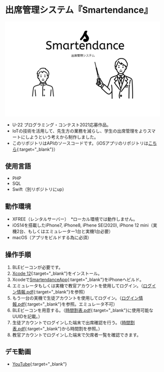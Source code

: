 # 出席管理システム『Smartendance』

![ロゴ](logo.png)

- U-22 プログラミング・コンテスト2021応募作品。
- IoTの技術を活用して、先生方の業務を減らし、学生の出席管理をよりスマートにしようという考えから制作しました。
- このリポジトリはAPIのソースコードです。（iOSアプリのリポジトリは[こちら](https://github.com/ryota-k0827/SmartendanceApp){:target="_blank"}）

## 使用言語
- PHP
- SQL
- Swift（別リポジトリにup）

## 動作環境
- XFREE（レンタルサーバー）　*ローカル環境では動作しません。
- iOS14を搭載したiPhone7, iPhone8, iPhene SE(2020), iPhone 12 mini（実機2台、もしくはエミュレーター1台と実機1台必要）
- macOS（アプリをビルドする為に必須）

## 操作手順
1. BLEビーコンが必要です。
2. [Xcode 12](https://apps.apple.com/jp/app/xcode/id497799835?mt=12){:target="_blank"}をインストール。
3. Xcodeで[SmartendanceApp](https://github.com/ryota-k0827/SmartendanceApp){:target="_blank"}をiPhoneへビルド。
4. エミュレータもしくは実機で教官アカウントを使用してログイン。（[ログイン情報.pdf](https://github.com/ryota-k0827/Smartendance/blob/main/%E3%83%AD%E3%82%B0%E3%82%A4%E3%83%B3%E6%83%85%E5%A0%B1.pdf){:target="_blank"}を参照）
5. もう一台の実機で生徒アカウントを使用してログイン。（[ログイン情報.pdf](https://github.com/ryota-k0827/Smartendance/blob/main/%E3%83%AD%E3%82%B0%E3%82%A4%E3%83%B3%E6%83%85%E5%A0%B1.pdf){:target="_blank"}を参照。エミュレータ不可）
6. BLEビーコンを用意する。（[時間割表.pdf](https://github.com/ryota-k0827/Smartendance/blob/main/%E3%83%AD%E3%82%B0%E3%82%A4%E3%83%B3%E6%83%85%E5%A0%B1.pdf){:target="_blank"}に使用可能なUUIDを記載。）
7. 生徒アカウントでログインした端末で出席確認を行う。（[時間割表.pdf](https://github.com/ryota-k0827/Smartendance/blob/main/%E3%83%AD%E3%82%B0%E3%82%A4%E3%83%B3%E6%83%85%E5%A0%B1.pdf){:target="_blank"}から時間割を参照。）
8. 教官アカウントでログインした端末で欠席者一覧を確認できます。

## デモ動画
- [YouTube](https://youtu.be/AsPM6V7sQ3o){:target="_blank"}